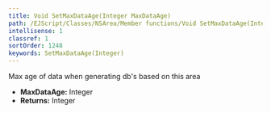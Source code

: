 ```yaml
---
title: Void SetMaxDataAge(Integer MaxDataAge)
path: /EJScript/Classes/NSArea/Member functions/Void SetMaxDataAge(Integer p_0)
intellisense: 1
classref: 1
sortOrder: 1248
keywords: SetMaxDataAge(Integer)
---
```



Max age of data when generating db's based on this area



* **MaxDataAge:** Integer
* **Returns:** Integer


